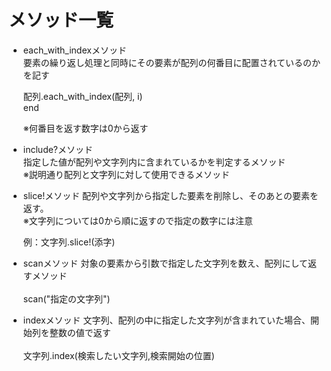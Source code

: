 # メソッド一覧

- each_with_indexメソッド<br>
  要素の繰り返し処理と同時にその要素が配列の何番目に配置されているのかを記す<br>

  配列.each_with_index(配列, i) <br>
  end<br>

  ※何番目を返す数字は0から返す

- include?メソッド<br>
  指定した値が配列や文字列内に含まれているかを判定するメソッド<br>
  ※説明通り配列と文字列に対して使用できるメソッド

- slice!メソッド
  配列や文字列から指定した要素を削除し、そのあとの要素を返す。<br>
  ※文字列については0から順に返すので指定の数字には注意

  例：文字列.slice!(添字)

- scanメソッド
  対象の要素から引数で指定した文字列を数え、配列にして返すメソッド<br>
  <br>
  scan("指定の文字列")

- indexメソッド
  文字列、配列の中に指定した文字列が含まれていた場合、開始列を整数の値で返す<br>
  <br>
  文字列.index(検索したい文字列,検索開始の位置)
  
  
  
    
